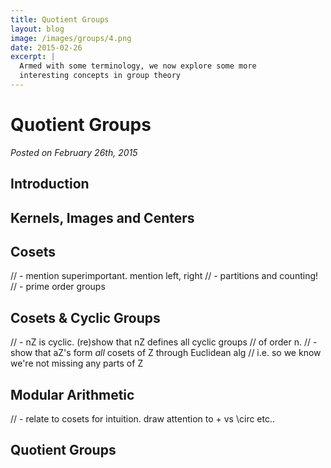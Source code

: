 ```yaml
---
title: Quotient Groups
layout: blog
image: /images/groups/4.png
date: 2015-02-26
excerpt: |
  Armed with some terminology, we now explore some more 
  interesting concepts in group theory
---
```



# Quotient Groups

_Posted on February 26th, 2015_

## Introduction

## Kernels, Images and Centers

## Cosets

// - mention superimportant. mention left, right
// - partitions and counting!
// - prime order groups

## Cosets & Cyclic Groups

// - nZ is cyclic. (re)show that nZ defines all cyclic groups 
// of order n.
// - show that aZ's form _all_ cosets of Z through Euclidean alg
//   i.e. so we know we're not missing any parts of Z


## Modular Arithmetic

// - relate to cosets for intuition. draw attention to + vs \circ etc..

## Quotient Groups

